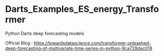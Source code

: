 # Darts_Examples_ES_energy_Transformer

Python Darts deep forecasting models

Official Blog : https://towardsdatascience.com/transformer-unleashed-deep-forecasting-of-multivariate-time-series-in-python-9ca729dac019
